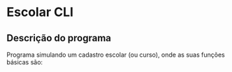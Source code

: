 # Escolar CLI

## Descrição do programa
Programa simulando um cadastro escolar (ou curso), onde as suas funções básicas são:

